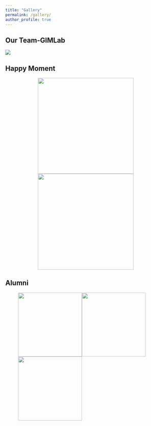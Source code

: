 ```yaml
---
title: "Gallery"
permalink: /gallery/
author_profile: true
---
```


## Our Team-GIMLab

<img src="/MingyuYan-ICT/images/jucan_2023_09.jpeg" />

## Happy Moment

<center class="half">
<img src="/MingyuYan-ICT/images/xiangshang2022_10.jpeg" width=300/><img src="/MingyuYan-ICT/images/ccf_youbo.jpeg" width=300/>
</center>


## Alumni

<figure>
<img src="/MingyuYan-ICT/images/lushengjian.jpeg" width=200/><img src="/MingyuYan-ICT/images/lihan.jpeg" width=200/><img src="/MingyuYan-ICT/images/tanlong_zoumo.jpeg" width=200/>
</figure>
